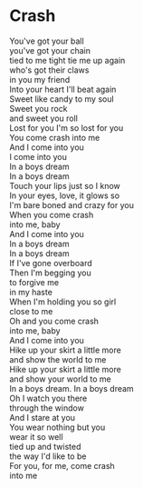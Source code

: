 # Crash

You've got your ball  
you've got your chain  
tied to me tight tie me up again  
who's got their claws  
in you my friend  
Into your heart I'll beat again  
Sweet like candy to my soul  
Sweet you rock  
and sweet you roll  
Lost for you I'm so lost for you  
You come crash into me  
And I come into you  
I come into you  
In a boys dream  
In a boys dream  
Touch your lips just so I know  
In your eyes, love, it glows so  
I'm bare boned and crazy for you  
When you come crash  
into me, baby  
And I come into you  
In a boys dream  
In a boys dream  
If I've gone overboard  
Then I'm begging you  
to forgive me  
in my haste  
When I'm holding you so girl  
close to me  
Oh and you come crash  
into me, baby  
And I come into you  
Hike up your skirt a little more  
and show the world to me  
Hike up your skirt a little more  
and show your world to me  
In a boys dream. In a boys dream  
Oh I watch you there  
through the window  
And I stare at you  
You wear nothing but you  
wear it so well  
tied up and twisted  
the way I'd like to be  
For you, for me, come crash  
into me
